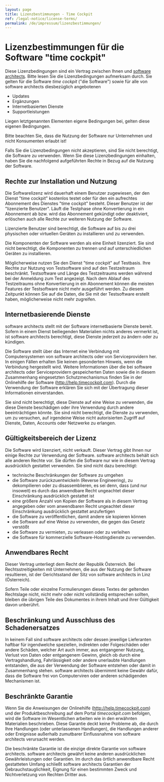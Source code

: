 ```yaml
---
layout: page
title: Lizenzbestimmungen - Time Cockpit
ref: /legal-notice/license-terms/
permalink: /de/impressum/lizenzbestimmungen/
---
```


<h1>Lizenzbestimmungen für die Software "time cockpit"</h1><p>Diese Lizenzbedingungen sind ein Vertrag zwischen Ihnen und <a href="{{site.baseurl}}/de/impressum/uebersicht/">software architects</a>. Bitte lesen Sie die Lizenzbedingungen aufmerksam durch. Sie gelten für die Software <em>time cockpit</em> ("die Software") sowie für alle von software architects diesbezüglich angebotenen</p><ul>
  <li>Updates</li>
  <li>Ergänzungen</li>
  <li>Internetbasierten Dienste</li>
  <li>Supportleistungen</li>
</ul><p>Liegen letztgenannten Elementen eigene Bedingungen bei, gelten diese eigenen Bedingungen.</p><p class="Abstract">Bitte beachten Sie, dass die Nutzung der Software nur Unternehmen und nicht Konsumenten erlaubt ist!</p><p class="Abstract">Falls Sie die Lizenzbedingungen nicht akzeptieren, sind Sie nicht berechtigt, die Software zu verwenden. Wenn Sie diese Lizenzbedingungen einhalten, haben Sie die nachfolgend aufgeführten Rechte in Bezug auf die Nutzung der Software.</p><h2>Rechte zur Installation und Nutzung</h2><p>Die Softwarelizenz wird dauerhaft einem Benutzer zugewiesen, der den Dienst "time cockpit" kostenlos testet oder für den ein aufrechtes Abonnement des Dienstes "time cockpit" besteht. Dieser Benutzer ist der "lizenzierte Benutzer". Läuft die Testphase ohne Konvertierung in ein Abonnement ab bzw. wird das Abonnement gekündigt oder deaktiviert, erlöschen auch alle Rechte zur weiteren Nutzung der Software.</p><p>Lizenzierte Benutzer sind berechtigt, die Software auf bis zu drei physischen oder virtuellen Geräten zu installieren und zu verwenden.</p><p>Die Komponenten der Software werden als eine Einheit lizenziert. Sie sind nicht berechtigt, die Komponenten zu trennen und auf unterschiedlichen Geräten zu installieren.</p><p>Möglicherweise nutzen Sie den Dienst "time cockpit" auf Testbasis. Ihre Rechte zur Nutzung von Testsoftware sind auf den Testzeitraum beschränkt. Testsoftware und Länge des Testzeitraums werden während bei der Anmeldung zum Test angezeigt. Nach dem Ablauf des Testzeitraums ohne Konvertierung in ein Abonnement können die meisten Features der Testsoftware nicht mehr ausgeführt werden. Zu diesem Zeitpunkt können Sie auf die Daten, die Sie mit der Testsoftware erstellt haben, möglicherweise nicht mehr zugreifen.</p><h2>Internetbasierende Dienste</h2><p>software architects stellt mit der Software internetbasierte Dienste bereit. Sofern in einem Dienst beiliegenden Materialien nichts anderes vermerkt ist, ist software architects berechtigt, diese Dienste jederzeit zu ändern oder zu kündigen.</p><p>Die Software stellt über das Internet eine Verbindung mit Computersystemen von software architects oder von Serviceprovidern her. In einigen Fällen erhalten Sie keinen gesonderten Hinweis, wenn die Verbindung hergestellt wird. Weitere Informationen über die bei software architects oder Serviceprovidern gespeicherten Daten sowie die in diesem Zusammenhang eingesetzten Schutzmechanismus finden Sie in der Onlinehilfe der Software (<a href="http://help.timecockpit.com" target="_blank">http://help.timecockpit.com</a>). Durch die Verwendung der Software erklären Sie sich mit der Übertragung dieser Informationen einverstanden.</p><p>Sie sind nicht berechtigt, diese Dienste auf eine Weise zu verwenden, die diese Dienste beschädigen oder ihre Verwendung durch andere beeinträchtigen könnte. Sie sind nicht berechtigt, die Dienste zu verwenden, um zu versuchen, auf irgendeine Weise nicht autorisierten Zugriff auf Dienste, Daten, Accounts oder Netzwerke zu erlangen.</p><h2>Gültigkeitsbereich der Lizenz</h2><p>Die Software wird lizenziert, nicht verkauft. Dieser Vertrag gibt Ihnen nur einige Rechte zur Verwendung der Software. software architects behält sich alle anderen Rechte vor. Sie dürfen die Software nur wie in diesem Vertrag ausdrücklich gestattet verwenden. Sie sind nicht dazu berechtigt:</p><ul>
  <li>technische Beschränkungen der Software zu umgehen</li>
  <li>die Software zurückzuentwickeln (Reverse Engineering), zu dekompilieren oder zu disassemblieren, es sei denn, dass (und nur insoweit) es durch das anwendbare Recht ungeachtet dieser Einschränkung ausdrücklich gestattet ist</li>
  <li>eine größere Anzahl von Kopien der Software als in diesem Vertrag angegeben oder vom anwendbaren Recht ungeachtet dieser Einschränkung ausdrücklich gestattet anzufertigen</li>
  <li>die Software zu veröffentlichen, damit andere sie kopieren können</li>
  <li>die Software auf eine Weise zu verwenden, die gegen das Gesetz verstößt</li>
  <li>die Software zu vermieten, zu verleasen oder zu verleihen</li>
  <li>die Software für kommerzielle Software-Hostingdienste zu verwenden.</li>
</ul><h2>Anwendbares Recht</h2><p>Dieser Vertrag unterliegt dem Recht der Republik Österreich. Bei Rechtsstreitigkeiten mit Unternehmen, die aus der Nutzung der Software resultieren, ist der Gerichtsstand der Sitz von software architects in Linz (Österreich).</p><p>Sofern Teile oder einzelne Formulierungen dieses Textes der geltenden Rechtslage nicht, nicht mehr oder nicht vollständig entsprechen sollten, bleiben die übrigen Teile des Dokumentes in ihrem Inhalt und ihrer Gültigkeit davon unberührt.</p><h2>Beschränkung und Ausschluss des Schadenersatzes</h2><p>In keinem Fall sind software architects oder dessen jeweilige Lieferanten haftbar für irgendwelche speziellen, indirekten oder Folgeschäden oder andere Schäden, welcher Art auch immer, aus entgangener Nutzung, Verlust von Daten oder entgangenem Gewinn, gleich ob durch eine Vertragshandlung, Fahrlässigkeit oder andere unerlaubte Handlungen entstanden, die aus der Verwendung der Software entstehen oder damit in Zusammenhang stehen. software architects übernimmt keine Gewähr dafür, dass die Software frei von Computerviren oder anderen schädigenden Mechanismen ist.</p><h2>Beschränkte Garantie</h2><p>Wenn Sie die Anweisungen der Onlinehilfe (<a href="http://help.timecockpit.com" target="_blank">http://help.timecockpit.com</a>) und der Produktbeschreibung auf dem Portal <em>timecockpit.com</em> befolgen, wird die Software im Wesentlichen arbeiten wie in den erwähnten Materialien beschrieben. Diese Garantie deckt keine Probleme ab, die durch Ihre Handlungen (oder unterlassenen Handlungen), die Handlungen anderer oder Ereignisse außerhalb zumutbarer Einflussnahme von software architects verursacht werden.</p><p>Die beschränkte Garantie ist die einzige direkte Garantie von software architects. software architects gewährt keine anderen ausdrücklichen Gewährleistungen oder Garantien. Im durch das örtlich anwendbare Recht gestatteten Umfang schließt software architects Garantien der Gebrauchstauglichkeit, Eignung für einen bestimmten Zweck und Nichtverletzung von Rechten Dritter aus.</p>